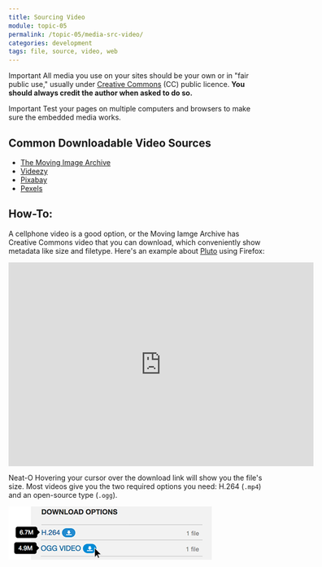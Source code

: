 ```yaml
---
title: Sourcing Video
module: topic-05
permalink: /topic-05/media-src-video/
categories: development
tags: file, source, video, web
---
```


<div class="divider-heading"></div>

<span class="label label-danger">Important</span> All media you use on your sites should be your own or in "fair public use," usually under [Creative Commons](https://creativecommons.org/) (CC) public licence. **You should always credit the author when asked to do so.**

<span class="label label-danger">Important</span> Test your pages on multiple computers and browsers to make sure the embedded media works.


## Common Downloadable Video Sources

- [The Moving Image Archive](https://archive.org/details/movies)
- [Videezy](https://www.videezy.com/)
- [Pixabay](https://videos.pexels.com/)
- [Pexels](https://www.video.pexels.com/)


## How-To:

A cellphone video is a good option, or the Moving Iamge Archive has Creative Commons video that you can download, which conveniently show metadata like size and filetype. Here's an example about [Pluto](https://archive.org/details/Pluto_Flyby) using Firefox:


<div class="external-embed" style="width: 600px;">
  <div style="padding:66.91% 0 0 0;position:relative;"><iframe src="https://player.vimeo.com/video/237977600?title=0&byline=0&portrait=0&color=E95420&" style="position:absolute;top:0;left:0;width:100%;height:100%;" frameborder="0" webkitallowfullscreen mozallowfullscreen allowfullscreen></iframe></div>
</div>


<span class="label label-success">Neat-O</span> Hovering your cursor over the download link will show you the file's size. Most videos give you the two required options you need: H.264 (`.mp4`) and an open-source type (`.ogg`).


<img src="../img/download-video-archive.png" alt="Hovering mouse over download icons" title="Downloading with Archive.org" width="400" />
